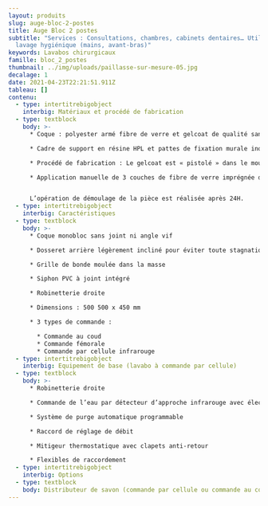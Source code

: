 ```yaml
---
layout: produits
slug: auge-bloc-2-postes
title: Auge Bloc 2 postes
subtitle: "Services : Consultations, chambres, cabinets dentaires… Utilisation :
  lavage hygiénique (mains, avant-bras)"
keywords: Lavabos chirurgicaux
famille: bloc_2_postes
thumbnail: ../img/uploads/paillasse-sur-mesure-05.jpg
decalage: 1
date: 2021-04-23T22:21:51.911Z
tableau: []
contenu:
  - type: intertitrebigobject
    interbig: Matériaux et procédé de fabrication
  - type: textblock
    body: >-
      * Coque : polyester armé fibre de verre et gelcoat de qualité sanitaire

      * Cadre de support en résine HPL et pattes de fixation murale inox

      * Procédé de fabrication : Le gelcoat est « pistolé » dans le moule, et non pas appliqué comme une peinture, ce qui garantit une résistance bien plus importante.

      * Application manuelle de 3 couches de fibre de verre imprégnée de résine écologique à faible teneur en styrène teintée dans la masse, pour une épaisseur finale de 4 mm


      L’opération de démoulage de la pièce est réalisée après 24H.
  - type: intertitrebigobject
    interbig: Caractéristiques
  - type: textblock
    body: >-
      * Coque monobloc sans joint ni angle vif

      * Dosseret arrière légèrement incliné pour éviter toute stagnation de l’eau

      * Grille de bonde moulée dans la masse

      * Siphon PVC à joint intégré

      * Robinetterie droite

      * Dimensions : 500 500 x 450 mm

      * 3 types de commande :

        * Commande au coud
        * Commande fémorale
        * Commande par cellule infrarouge
  - type: intertitrebigobject
    interbig: Equipement de base (lavabo à commande par cellule)
  - type: textblock
    body: >-
      * Robinetterie droite

      * Commande de l’eau par détecteur d’approche infrarouge avec électrovanne bistable 1/2" 6Vcc

      * Système de purge automatique programmable

      * Raccord de réglage de débit

      * Mitigeur thermostatique avec clapets anti-retour

      * Flexibles de raccordement
  - type: intertitrebigobject
    interbig: Options
  - type: textblock
    body: Distributeur de savon (commande par cellule ou commande au coude)
---
```

